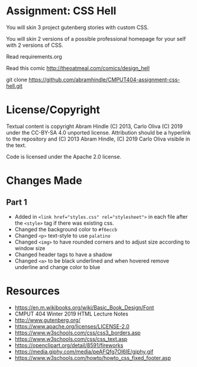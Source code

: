 Assignment: CSS Hell
====================

You will skin 3 project gutenberg stories with custom CSS.

You will skin 2 versions of a possible professional homepage for your
self with 2 versions of CSS.

Read requirements.org

Read this comic http://theoatmeal.com/comics/design_hell

git clone https://github.com/abramhindle/CMPUT404-assignment-css-hell.git

License/Copyright
=================

Textual content is copyright Abram Hindle (C) 2013, Carlo Oliva (C) 2019 under the CC-BY-SA
4.0 unported license. Attribution should be a hyperlink to the
repository and (C) 2013 Abram Hindle, (C) 2019 Carlo Oliva visibile in the text.

Code is licensed under the Apache 2.0 license.

Changes Made
=================

## Part 1
- Added in ```<link href="styles.css" rel="stylesheet">``` in each file after the ```<style>``` tag if there was existing css.
- Changed the background color to ```#f6eccb```
- Changed ```<p>``` text-style to use ```palatino```
- Changed ```<img>``` to have rounded corners and to adjust size according to window size
- Changed header tags to have a shadow 
- Changed ```<a>``` to be black underlined and when hovered remove underline and change color to blue



Resources
=================
- https://en.m.wikibooks.org/wiki/Basic_Book_Design/Font
- CMPUT 404 Winter 2019 HTML Lecture Notes
- http://www.gutenberg.org/
- https://www.apache.org/licenses/LICENSE-2.0
- https://www.w3schools.com/css/css3_borders.asp
- https://www.w3schools.com/css/css_text.asp
- https://openclipart.org/detail/8591/fireworks
- https://media.giphy.com/media/peAFQfg7Ol6IE/giphy.gif
- https://www.w3schools.com/howto/howto_css_fixed_footer.asp
